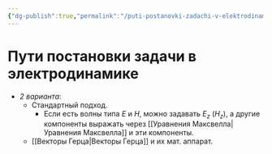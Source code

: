 ```yaml
---
{"dg-publish":true,"permalink":"/puti-postanovki-zadachi-v-elektrodinamike/","dgHomeLink":true,"dgPassFrontmatter":false,"dgShowLocalGraph":true,"dgShowBacklinks":true}
---
```



# Пути постановки задачи в электродинамике

- *2 варианта*:
	- Стандартный подход.
		- Если есть волны типа $E$ и $H$, можно задавать $E_z$ ($H_z$), а другие компоненты выражать через [[Уравнения Максвелла|Уравнения Максвелла]] и эти компоненты.
	- [[Векторы Герца|Векторы Герца]] и их мат. аппарат.
